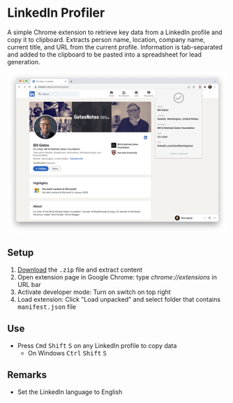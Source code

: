 # LinkedIn Profiler

A simple Chrome extension to retrieve key data from a LinkedIn profile and copy it to clipboard. Extracts person name, location, company name, current title, and URL from the current profile. Information is tab-separated and added to the clipboard to be pasted into a spreadsheet for lead generation.

![screenshot](screenshot.png)

## Setup

1. [Download](https://siebenrock.github.io/linkedin-profiler/Profiler.zip) the <kbd>.zip</kbd> file and extract content
2. Open extension page in Google Chrome: type *chrome://extensions* in URL bar
3. Activate developer mode: Turn on switch on top right
4. Load extension: Click "Load unpacked" and select folder that contains <kbd>manifest.json</kbd> file

## Use

- Press <kbd>Cmd</kbd> <kbd>Shift</kbd> <kbd>S</kbd> on any LinkedIn profile to copy data
  - On Windows <kbd>Ctrl</kbd> <kbd>Shift</kbd> <kbd>S</kbd>

## Remarks

- Set the LinkedIn language to English
